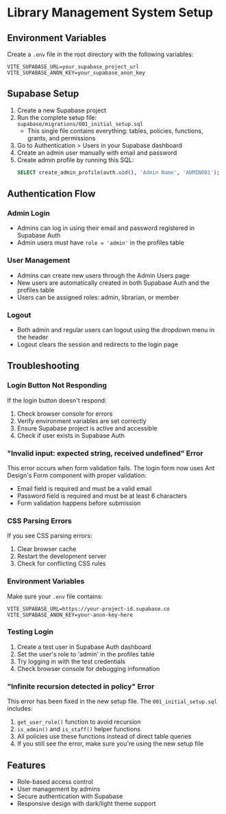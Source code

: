 # Library Management System Setup

## Environment Variables

Create a `.env` file in the root directory with the following variables:

```env
VITE_SUPABASE_URL=your_supabase_project_url
VITE_SUPABASE_ANON_KEY=your_supabase_anon_key
```

## Supabase Setup

1. Create a new Supabase project
2. Run the complete setup file: `supabase/migrations/001_initial_setup.sql`
   - This single file contains everything: tables, policies, functions, grants, and permissions
3. Go to Authentication > Users in your Supabase dashboard
4. Create an admin user manually with email and password
5. Create admin profile by running this SQL:
   ```sql
   SELECT create_admin_profile(auth.uid(), 'Admin Name', 'ADMIN001');
   ```

## Authentication Flow

### Admin Login
- Admins can log in using their email and password registered in Supabase Auth
- Admin users must have `role = 'admin'` in the profiles table

### User Management
- Admins can create new users through the Admin Users page
- New users are automatically created in both Supabase Auth and the profiles table
- Users can be assigned roles: admin, librarian, or member

### Logout
- Both admin and regular users can logout using the dropdown menu in the header
- Logout clears the session and redirects to the login page

## Troubleshooting

### Login Button Not Responding
If the login button doesn't respond:
1. Check browser console for errors
2. Verify environment variables are set correctly
3. Ensure Supabase project is active and accessible
4. Check if user exists in Supabase Auth

### "Invalid input: expected string, received undefined" Error
This error occurs when form validation fails. The login form now uses Ant Design's Form component with proper validation:
- Email field is required and must be a valid email
- Password field is required and must be at least 6 characters
- Form validation happens before submission

### CSS Parsing Errors
If you see CSS parsing errors:
1. Clear browser cache
2. Restart the development server
3. Check for conflicting CSS rules

### Environment Variables
Make sure your `.env` file contains:
```env
VITE_SUPABASE_URL=https://your-project-id.supabase.co
VITE_SUPABASE_ANON_KEY=your-anon-key-here
```

### Testing Login
1. Create a test user in Supabase Auth dashboard
2. Set the user's role to 'admin' in the profiles table
3. Try logging in with the test credentials
4. Check browser console for debugging information

### "Infinite recursion detected in policy" Error
This error has been fixed in the new setup file. The `001_initial_setup.sql` includes:
1. `get_user_role()` function to avoid recursion
2. `is_admin()` and `is_staff()` helper functions
3. All policies use these functions instead of direct table queries
4. If you still see the error, make sure you're using the new setup file

## Features

- Role-based access control
- User management by admins
- Secure authentication with Supabase
- Responsive design with dark/light theme support